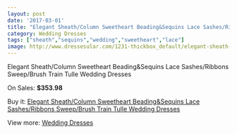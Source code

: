 ```yaml
---
layout: post
date: '2017-03-01'
title: "Elegant Sheath/Column Sweetheart Beading&Sequins Lace Sashes/Ribbons Sweep/Brush Train Tulle Wedding Dresses"
category: Wedding Dresses
tags: ["sheath","sequins","wedding","sweetheart","lace"]
image: http://www.dressesular.com/1231-thickbox_default/elegant-sheath-column-sweetheart-beadingsequins-lace-sashes-ribbons-sweep-brush-train-tulle-wedding-dresses.jpg
---
```

Elegant Sheath/Column Sweetheart Beading&Sequins Lace Sashes/Ribbons Sweep/Brush Train Tulle Wedding Dresses

On Sales: **$353.98**
<a href="https://www.dressesular.com/wedding-dresses/402-elegant-sheath-column-sweetheart-beadingsequins-lace-sashes-ribbons-sweep-brush-train-tulle-wedding-dresses.html"><amp-img layout="responsive" width="600" height="600" src="//www.dressesular.com/1231-thickbox_default/elegant-sheath-column-sweetheart-beadingsequins-lace-sashes-ribbons-sweep-brush-train-tulle-wedding-dresses.jpg" alt="Elegant Sheath/Column Sweetheart Beading&Sequins Lace Sashes/Ribbons Sweep/Brush Train Tulle Wedding Dresses 0" /></a>
<a href="https://www.dressesular.com/wedding-dresses/402-elegant-sheath-column-sweetheart-beadingsequins-lace-sashes-ribbons-sweep-brush-train-tulle-wedding-dresses.html"><amp-img layout="responsive" width="600" height="600" src="//www.dressesular.com/1232-thickbox_default/elegant-sheath-column-sweetheart-beadingsequins-lace-sashes-ribbons-sweep-brush-train-tulle-wedding-dresses.jpg" alt="Elegant Sheath/Column Sweetheart Beading&Sequins Lace Sashes/Ribbons Sweep/Brush Train Tulle Wedding Dresses 1" /></a>

Buy it: [Elegant Sheath/Column Sweetheart Beading&Sequins Lace Sashes/Ribbons Sweep/Brush Train Tulle Wedding Dresses](https://www.dressesular.com/wedding-dresses/402-elegant-sheath-column-sweetheart-beadingsequins-lace-sashes-ribbons-sweep-brush-train-tulle-wedding-dresses.html "Elegant Sheath/Column Sweetheart Beading&Sequins Lace Sashes/Ribbons Sweep/Brush Train Tulle Wedding Dresses")

View more: [Wedding Dresses](https://www.dressesular.com/3-wedding-dresses "Wedding Dresses")